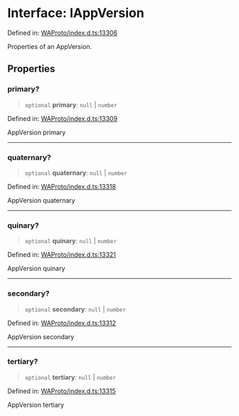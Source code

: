 # Interface: IAppVersion

Defined in: [WAProto/index.d.ts:13306](https://github.com/Fokusdotid/bail/blob/82f46c566476ac566bfd781dede14412fcdfb787/WAProto/index.d.ts#L13306)

Properties of an AppVersion.

## Properties

### primary?

> `optional` **primary**: `null` \| `number`

Defined in: [WAProto/index.d.ts:13309](https://github.com/Fokusdotid/bail/blob/82f46c566476ac566bfd781dede14412fcdfb787/WAProto/index.d.ts#L13309)

AppVersion primary

***

### quaternary?

> `optional` **quaternary**: `null` \| `number`

Defined in: [WAProto/index.d.ts:13318](https://github.com/Fokusdotid/bail/blob/82f46c566476ac566bfd781dede14412fcdfb787/WAProto/index.d.ts#L13318)

AppVersion quaternary

***

### quinary?

> `optional` **quinary**: `null` \| `number`

Defined in: [WAProto/index.d.ts:13321](https://github.com/Fokusdotid/bail/blob/82f46c566476ac566bfd781dede14412fcdfb787/WAProto/index.d.ts#L13321)

AppVersion quinary

***

### secondary?

> `optional` **secondary**: `null` \| `number`

Defined in: [WAProto/index.d.ts:13312](https://github.com/Fokusdotid/bail/blob/82f46c566476ac566bfd781dede14412fcdfb787/WAProto/index.d.ts#L13312)

AppVersion secondary

***

### tertiary?

> `optional` **tertiary**: `null` \| `number`

Defined in: [WAProto/index.d.ts:13315](https://github.com/Fokusdotid/bail/blob/82f46c566476ac566bfd781dede14412fcdfb787/WAProto/index.d.ts#L13315)

AppVersion tertiary
